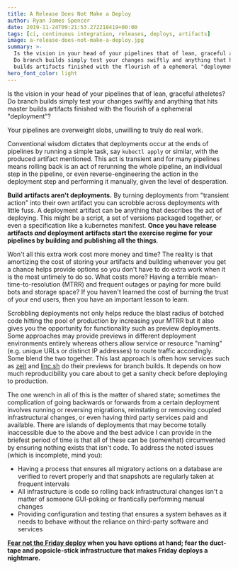 ```yaml
---
title: A Release Does Not Make a Deploy
author: Ryan James Spencer
date: 2019-11-24T09:21:53.272218419+00:00
tags: [ci, continuous integration, releases, deploys, artifacts]
image: a-release-does-not-make-a-deploy.jpg
summary: >-
  Is the vision in your head of your pipelines that of lean, graceful atheletes?
  Do branch builds simply test your changes swiftly and anything that hits master
  builds artifacts finished with the flourish of a ephemeral "deployment"?
hero_font_color: light
---
```


Is the vision in your head of your pipelines that of lean, graceful atheletes?
Do branch builds simply test your changes swiftly and anything that hits master
builds artifacts finished with the flourish of a ephemeral "deployment"?

Your pipelines are overweight slobs, unwilling to truly do real work.

Conventional wisdom dictates that deployments occur at the ends of pipelines by
running a simple task, say `kubectl apply` or similar, with the produced
artifact mentioned. This act is transient and for many pipelines means rolling
back is an act of rerunning the whole pipeline, an individual step in the
pipeline, or even reverse-engineering the action in the deployment step and
performing it manually, given the level of desperation.

**Build artifacts aren't deployments.** By turning deployments from "transient
action" into their own artifact you can scrobble across deployments with little
fuss. A deployment artifact can be anything that describes the act of deploying.
This might be a script, a set of versions packaged together, or even a
specification like a kubernetes manifest. **Once you have release artifacts _and_
deployment artifacts start the exercise regime for your pipelines by building
and publishing all the things**.

Won't all this extra work cost more money and time? The reality is that
amortizing the cost of storing your artifacts and building whenever you get a
chance helps provide options so you don't have to do extra work when it is the
most untimely to do so. What costs more? Having a terrible
mean-time-to-resolution (MTRR) and frequent outages or paying for more build
bots and storage space? If you haven't learned the cost of burning the trust of
your end users, then you have an important lesson to learn.

Scrobbling deployments not only helps reduce the blast radius of botched code
hitting the pool of production by increasing your MTRR but it also gives you the
opportunity for functionality such as preview deployments. Some approaches may
provide previews in different deployment environments entirely whereas others
allow service or resource "naming" (e.g. unique URLs or distinct IP addresses)
to route traffic accordingly. Some blend the two together. This last approach is
often how services such as [zeit](https://zeit.co/) and
[linc.sh](https://linc.sh/) do their previews for branch builds. It depends on
how much reproducibility you care about to get a sanity check before deploying
to production.

The one wrench in all of this is the matter of shared state; sometimes the
complication of going backwards or forwards from a certain deployment involves
running or reversing migrations, reinstating or removing coupled infrastructural
changes, or even having third party services paid and available. There are
islands of deployments that may become totally inaccessible due to the above and
the best advice I can provide in the briefest period of time is that all of
these can be (somewhat) circumvented by ensuring nothing exists that isn't code.
To address the noted issues (which is incomplete, mind you):

* Having a process that ensures all migratory actions on a database are verified
  to revert properly and that snapshots are regularly taken at frequent
  intervals
* All infrastructure is code so rolling back infrastructural changes isn't a
  matter of someone GUI-poking or frantically performing manual changes
* Providing configuration and testing that ensures a system behaves as it needs
  to behave without the reliance on third-party software and services

**[Fear not the Friday
deploy](https://charity.wtf/2019/10/28/deploys-its-not-actually-about-fridays/)
when you have options at hand; fear the duct-tape and popsicle-stick
infrastructure that makes Friday deploys a nightmare.**
